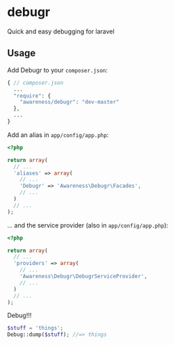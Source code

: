 debugr
======

Quick and easy debugging for laravel

## Usage

Add Debugr to your `composer.json`:

```php
{ // composer.json
  ...
  "require": {
    "awareness/debugr": "dev-master"
  },
  ...
}
```

Add an alias in `app/config/app.php`:

```php
<?php

return array(
  // ...
  'aliases' => array(
    // ...
    'Debugr' => 'Awareness\Debugr\Facades',
    // ...
  )
  // ...
);
```

... and the service provider (also in `app/config/app.php`):

```php
<?php

return array(
  // ...
  'providers' => array(
    // ...
    'Awareness\Debugr\DebugrServiceProvider',
    // ...
  )
  // ...
);
```

Debug!!!

```php
$stuff = 'things';
Debug::dump($stuff); //=> things
```

